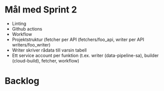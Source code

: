 # Mål med Sprint 2
- Linting
- Github actions
- Workflow
- Projektstruktur (fetcher per API (fetchers/foo_api, writer per API writers/foo_writer)
- Writer skriver rådata till varsin tabell
- Ett service account per funktion (t.ex. writer (data-pipeline-sa), builder (cloud-build), fetcher, workflow)

# Backlog
